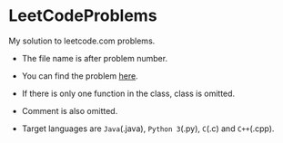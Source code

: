 # LeetCodeProblems
My solution to leetcode.com problems.


+ The file name is after problem number.

+ You can find the problem [here](https://leetcode.com/problemset/all/).

+ If there is only one function in the class, class is omitted.

+ Comment is also omitted.

+ Target languages are `Java`(.java), `Python 3`(.py), `C`(.c) and `C++`(.cpp).
